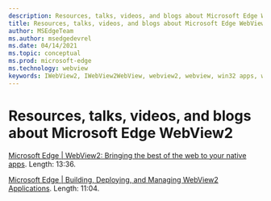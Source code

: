 ```yaml
---
description: Resources, talks, videos, and blogs about Microsoft Edge WebView2
title: Resources, talks, videos, and blogs about Microsoft Edge WebView2
author: MSEdgeTeam
ms.author: msedgedevrel
ms.date: 04/14/2021
ms.topic: conceptual
ms.prod: microsoft-edge
ms.technology: webview
keywords: IWebView2, IWebView2WebView, webview2, webview, win32 apps, win32, edge, ICoreWebView2, ICoreWebView2Host, browser control, edge html
---
```

# Resources, talks, videos, and blogs about Microsoft Edge WebView2  

[Microsoft Edge | WebView2: Bringing the best of the web to your native apps](https://www.youtube.com/watch?v=-ri7TmPeqLc).  Length: 13:36.

[Microsoft Edge | Building, Deploying, and Managing WebView2 Applications](https://www.youtube.com/watch?v=LX-eXvcSx6c).  Length: 11:04.

<!-- links -->  
